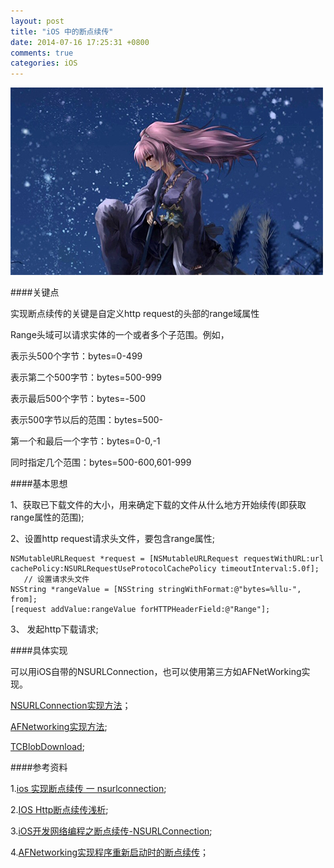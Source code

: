 ```yaml
---
layout: post
title: "iOS 中的断点续传"
date: 2014-07-16 17:25:31 +0800
comments: true
categories: iOS 
---
```

![](/images/201407161730.png)

####关键点

实现断点续传的关键是自定义http request的头部的range域属性

Range头域可以请求实体的一个或者多个子范围。例如，

表示头500个字节：bytes=0-499

表示第二个500字节：bytes=500-999

表示最后500个字节：bytes=-500

表示500字节以后的范围：bytes=500-

第一个和最后一个字节：bytes=0-0,-1

同时指定几个范围：bytes=500-600,601-999

####基本思想

1、获取已下载文件的大小，用来确定下载的文件从什么地方开始续传(即获取range属性的范围);

2、设置http request请求头文件，要包含range属性;

```objc
NSMutableURLRequest *request = [NSMutableURLRequest requestWithURL:url cachePolicy:NSURLRequestUseProtocolCachePolicy timeoutInterval:5.0f];
   // 设置请求头文件
NSString *rangeValue = [NSString stringWithFormat:@"bytes=%llu-", from];
[request addValue:rangeValue forHTTPHeaderField:@"Range"];
```

3、 发起http下载请求;

####具体实现

可以用iOS自带的NSURLConnection，也可以使用第三方如AFNetWorking实现。

[NSURLConnection实现方法](http://www.cnblogs.com/liufeng24/p/3555303.html)；

[AFNetworking实现方法](http://blog.csdn.net/zhaoxy_thu/article/details/21383515);

[TCBlobDownload](https://github.com/thibaultCha/TCBlobDownload);

####参考资料

1.[ios 实现断点续传 一 nsurlconnection](http://blog.csdn.net/sirchenhua/article/details/7286312);

2.[IOS Http断点续传浅析](http://longminxiang.blog.163.com/blog/static/5933298520137933235997/);

3.[iOS开发网络编程之断点续传-NSURLConnection](http://www.cnblogs.com/liufeng24/p/3555303.html);

4.[AFNetworking实现程序重新启动时的断点续传](http://blog.csdn.net/zhaoxy_thu/article/details/21383515)；
